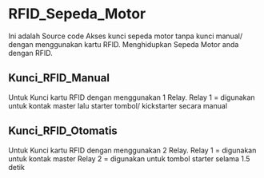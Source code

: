 # RFID_Sepeda_Motor
Ini adalah Source code Akses kunci sepeda motor tanpa kunci manual/ dengan menggunakan kartu RFID.
Menghidupkan Sepeda Motor anda dengan RFID.
## Kunci_RFID_Manual
Untuk Kunci kartu RFID dengan menggunakan 1 Relay.
Relay 1 = digunakan untuk kontak master
lalu starter tombol/ kickstarter secara manual
## Kunci_RFID_Otomatis
Untuk Kunci kartu RFID dengan menggunakan 2 Relay.
Relay 1 = digunakan untuk kontak master
Relay 2 = digunakan untuk tombol starter selama 1.5 detik
